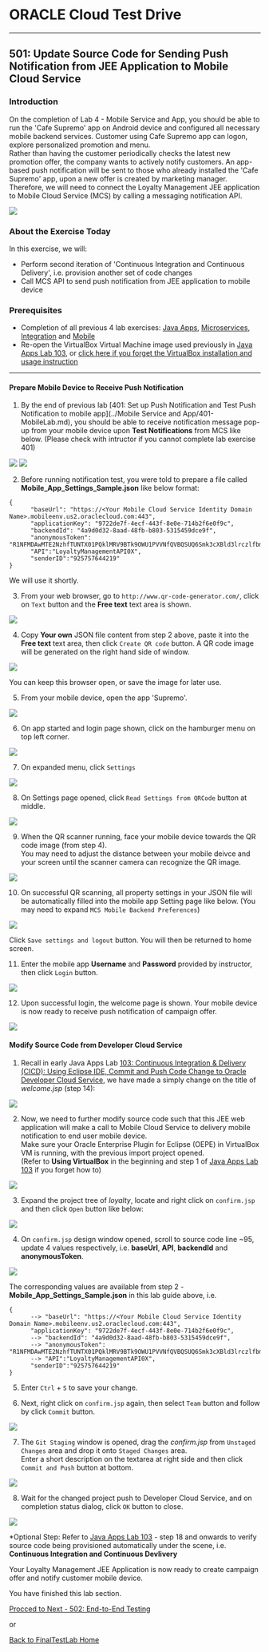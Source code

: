 # ORACLE Cloud Test Drive #
-----
## 501: Update Source Code for Sending Push Notification from JEE Application to Mobile Cloud Service ##

### Introduction ###
On the completion of Lab 4 - Mobile Service and App, you should be able to run the 'Cafe Supremo' app on Android device and configured all necessary mobile backend services. Customer using Cafe Supremo app can logon, explore personalized promotion and menu.  
Rather than having the customer periodically checks the latest new promotion offer, the company wants to actively notify customers. An app-based push notification will be sent to those who already installed the 'Cafe Supremo' app, upon a new offer is created by marketing manager. Therefore, we will need to connect the Loyalty Management JEE application to Mobile Cloud Service (MCS) by calling a messaging notification API.

![](images/501/final.scope.work.png)

### About the Exercise Today ###
In this exercise, we will:
- Perform second iteration of 'Continuous Integration and Continuous Delivery', i.e. provision another set of code changes
- Call MCS API to send push notification from JEE application to mobile device

### Prerequisites ###
+ Completion of all previous 4 lab exercises: [Java Apps](../Java%20Apps/README.md), [Microservices](../Microservices/README.md), [Integration](../Integrations/README.md) and [Mobile](Mobile%20Service%20and%20App/README.md)
+ Re-open the VirtualBox Virtual Machine image used previously in [Java Apps Lab 103](../Java%20Apps/103-JavaAppsLab.md), or [click here if you forget the VirtualBox installation and usage instruction](../Java%20Apps/virtualbox.md)

----

#### Prepare Mobile Device to Receive Push Notification ####

1. By the end of previous lab [401: Set up Push Notification and Test Push Notification to mobile app](../Mobile Service and App/401-MobileLab.md), you should be able to receive notification message pop-up from your mobile device upon **Test Notifications** from MCS like below. (Please check with intructor if you cannot complete lab exercise 401)

![](../common/images/mobile/401-MCS_Notification_Result.png)
![](../common/images/mobile/401-MobileApp_Notification_Result.png)

2. Before running notification test, you were told to prepare a file called **Mobile_App_Settings_Sample.json** like below format:    
```
{
      "baseUrl": "https://<Your Mobile Cloud Service Identity Domain Name>.mobileenv.us2.oraclecloud.com:443",
      "applicationKey": "9722de7f-4ecf-443f-8e0e-714b2f6e0f9c",
      "backendId": "4a9d0d32-8aad-48fb-b803-5315459dce9f",
      "anonymousToken": "R1NFMDAwMTE2NzhfTUNTX01PQklMRV9BTk9OWU1PVVNfQVBQSUQ6Smk3cXBld3lrczlfbmI=",
      "API":"LoyaltyManagementAPI0X",
      "senderID":"925757644219"
}
```
We will use it shortly.

3. From your web browser, go to `http://www.qr-code-generator.com/`, click on `Text` button and the **Free text** text area is shown.

![](images/501/01.qr.site.png)

4. Copy **Your own** JSON file content from step 2 above, paste it into the **Free text** text area, then click `Create QR code` button. A QR code image will be generated on the right hand side of window.

![](images/501/02.qr.result.png)

You can keep this browser open, or save the image for later use.

5. From your mobile device, open the app 'Supremo'.

![](images/501/03.mobile.app.png)

6. On app started and login page shown, click on the hamburger menu on top left corner.

![](images/501/04.mobile.menu.png)

7. On expanded menu, click `Settings`

![](images/501/05.mobile.settings.png)

8. On Settings page opened, click `Read Settings from QRCode` button at middle.

![](images/501/06.mobile.qr.png)

9. When the QR scanner running, face your mobile device towards the QR code image (from step 4).  
You may need to adjust the distance between your mobile deivce and your screen until the scanner camera can recognize the QR image.

![](images/501/07.mobile.cam.png)

10. On successful QR scanning, all property settings in your JSON file will be automatically filled into the mobile app Setting page like below. (You may need to expand `MCS Mobile Backend Preferences`)

![](images/501/08.mobile.qr.result.png)

Click `Save settings and logout` button. You will then be returned to home screen.

11. Enter the mobile app **Username** and **Password** provided by instructor, then click `Login` button.

![](images/501/09.mobile.login.png)

12. Upon successful login, the welcome page is shown. Your mobile device is now ready to receive push notification of campaign offer.

![](images/501/10.mobile.welcome.png)

#### Modify Source Code from Developer Cloud Service ####

1. Recall in early Java Apps Lab [103: Continuous Integration & Delivery (CICD): Using Eclipse IDE, Commit and Push Code Change to Oracle Developer Cloud Service](../Java%20Apps/103-JavaAppsLab.md), we have made a simply change on the title of *welcome.jsp* (step 14):

![](../Java%20Apps/images/103/23.png)

2. Now, we need to further modify source code such that this JEE web application will make a call to Mobile Cloud Service to delivery mobile notification to end user mobile device.  
Make sure your Oracle Enterprise Plugin for Eclipse (OEPE) in VirtualBox VM is running, with the previous import project opened.  
(Refer to **Using VirtualBox** in the beginning and step 1 of [Java Apps Lab 103](../Java%20Apps/103-JavaAppsLab.md) if you forget how to)

![](../Java%20Apps/images/103/09.png)

3. Expand the project tree of *loyalty*, locate and right click on `confirm.jsp` and then click `Open` button like below:

![](images/501/11.java.confirm.png)

4. On `confirm.jsp` design window opened, scroll to source code line ~95, update 4 values respectively, i.e. **baseUrl**, **API**, **backendId** and **anonymousToken**.

![](images/501/12.java.change.png)

The corresponding values are available from step 2 - **Mobile_App_Settings_Sample.json** in this lab guide above, i.e. 
```
{
      --> "baseUrl": "https://<Your Mobile Cloud Service Identity Domain Name>.mobileenv.us2.oraclecloud.com:443",
      "applicationKey": "9722de7f-4ecf-443f-8e0e-714b2f6e0f9c",
      --> "backendId": "4a9d0d32-8aad-48fb-b803-5315459dce9f",
      --> "anonymousToken": "R1NFMDAwMTE2NzhfTUNTX01PQklMRV9BTk9OWU1PVVNfQVBQSUQ6Smk3cXBld3lrczlfbmI=",
      --> "API":"LoyaltyManagementAPI0X",
      "senderID":"925757644219"
}
```
5. Enter `Ctrl` + `S` to save your change.

6. Next, right click on `confirm.jsp` again, then select `Team` button and follow by click `Commit` button.
 
![](images/501/13.java.commit.png)

7. The `Git Staging` window is opened, drag the *confirm.jsp* from `Unstaged Changes` area and drop it onto `Staged Changes` area.  
Enter a short description on the textarea at right side and then click `Commit and Push` button at bottom.

![](images/501/14.java.push.png)

8. Wait for the changed project push to Developer Cloud Service, and on completion status dialog, click `OK` button to close.

![](images/501/15.java.complete.png)

\*Optional Step: Refer to [Java Apps Lab 103](../Java%20Apps/103-JavaAppsLab.md) - step 18 and onwards to verify source code being provisioned automatically under the scene, i.e. **Continuous Integration and Continuous Devlivery**

Your Loyalty Management JEE Application is now ready to create campaign offer and notify customer mobile device.

You have finished this lab section.

[Procced to Next - 502: End-to-End Testing](502-PuttingAllTogetherLab)

or

[Back to FinalTestLab Home](README.md)
